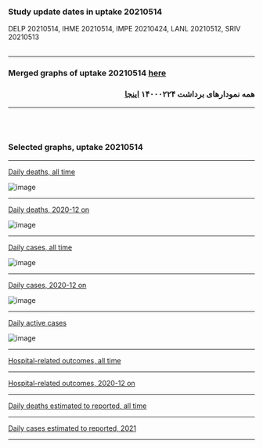 ### Study update dates in uptake 20210514

DELP 20210514, IHME 20210514, IMPE 20210424, LANL 20210512, SRIV 20210513
<br/><br/>
****

### Merged graphs of uptake 20210514 [here](https://github.com/pourmalek/covir2/blob/main/20210514/graphs%20merged%20uptake%2020210514.pdf)

<div dir="rtl">
  
###  همه نمودارهای برداشت ۱۴۰۰۰۲۲۴ [اینجا](https://github.com/pourmalek/covir2/blob/main/20210514/graphs%20merged%20uptake%2020210514.pdf)
  
<div dir="ltr">

****

<br/><br/>


### Selected graphs, uptake 20210514

****

[Daily deaths, all time](https://github.com/pourmalek/covir2/blob/main/20210514/output/merge/graph%2011a%20COVID-19%20daily%20deaths%2C%20Iran%2C%20reference%20scenarios.pdf)

![image](https://user-images.githubusercontent.com/30849720/118347055-23783600-b4f5-11eb-9912-252a1a581602.png)

****

[Daily deaths, 2020-12 on](https://github.com/pourmalek/covir2/blob/main/20210514/output/merge/graph%2012a%20COVID-19%20daily%20deaths%2C%20Iran%2C%20reference%20scenarios%2C%202020-12-01%20on.pdf)

![image](https://user-images.githubusercontent.com/30849720/118347085-4efb2080-b4f5-11eb-9bf3-6b844ead477c.png)

****

[Daily cases, all time](https://github.com/pourmalek/covir2/blob/main/20210514/output/merge/graph%2021a%20COVID-19%20daily%20cases%2C%20Iran%2C%20reference%20scenarios.pdf)

![image](https://user-images.githubusercontent.com/30849720/118347117-8ec20800-b4f5-11eb-9721-e88120dd2b20.png)

****

[Daily cases, 2020-12 on](https://github.com/pourmalek/covir2/blob/main/20210514/output/merge/graph%2022a%20COVID-19%20daily%20cases%2C%20Iran%2C%20reference%20scenarios%2C%202020-12-01%20on.pdf)

![image](https://user-images.githubusercontent.com/30849720/118347144-b6b16b80-b4f5-11eb-8998-745da25aa5fd.png)

****

[Daily active cases](https://github.com/pourmalek/covir2/blob/main/20210514/output/merge/graph%2062.1%20COVID-19%20daily%20active%20cases%20wo%20GHAN%20Hijri.pdf)

![image](https://user-images.githubusercontent.com/30849720/118347164-dea0cf00-b4f5-11eb-89cb-2ba99c1424e3.png)

****

[Hospital-related outcomes, all time](https://github.com/pourmalek/covir2/blob/main/20210514/output/merge/graph%2071%20COVID-19%20hospital-related%20outcomes.pdf)


****

[Hospital-related outcomes, 2020-12 on](https://github.com/pourmalek/covir2/blob/main/20210514/output/merge/graph%2073%20COVID-19%20hospital-related%20outcomes%2C%20wo%20extremes%2C%202020-12-01%20on.pdf)


****

[Daily deaths estimated to reported, all time](https://github.com/pourmalek/covir2/blob/main/20210514/output/merge/graph%2091%20COVID-19%20daily%20deaths%20estimated%20to%20reported%2C%20Iran%2C%20reference%20scenarios.pdf)


****

[Daily cases estimated to reported, 2021](https://github.com/pourmalek/covir2/blob/main/20210514/output/merge/graph%2093%20COVID-19%20daily%20cases%20estimated%20to%20reported%2C%20Iran%2C%20reference%20scenarios%2C%202021-01-01%20on.pdf) 


****

